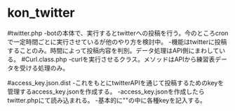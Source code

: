kon_twitter
===========
#twitter.php
-botの本体で、実行するとtwitterへの投稿を行う。今のところcronで一定時間ごとに実行させているが他のやり方を検討中。
-機能はtwitterに投稿することのみ。時間によって投稿内容を判別。データ処理はAPI側にまわしている。
#Curl.class.php
-curlを実行させるクラス。メソッドはAPIから練習表データを受ける処理のみ。

#access_key.json.dist
-これをもとにtwitterAPIを通じて投稿するためのkeyを管理するaccess_key.jsonを作成する。
-access_key.jsonを作成したらtwitter.phpにて読み込まれる。
-基本的に""の中に各種keyを記入する。
